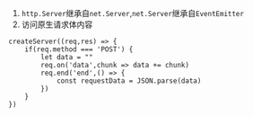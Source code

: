 1. `http.Server`继承自`net.Server`,`net.Server`继承自`EventEmitter`
2. 访问原生请求体内容
```
createServer((req,res) => {
    if(req.method === 'POST') {
        let data = ""
        req.on('data',chunk => data += chunk)
        req.end('end',() => {
            const requestData = JSON.parse(data)
        })
    }
})
```